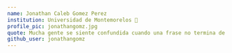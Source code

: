 ```yaml
---
name: Jonathan Caleb Gomez Perez
institution: Universidad de Montemorelos 🚩
profile_pic: jonathangomz.jpg
quote: Mucha gente se siente confundida cuando una frase no termina de la manera que ellos salchicha
github_user: jonathangomz
---
```

